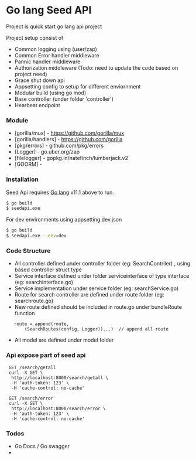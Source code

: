 # Go lang Seed API 

Project is quick start go lang api project

Project setup consist of
  - Common logging using (user/zap)
  - Common Error handler middleware
  - Pannic handler middleware
  - Authorization middleware  (Todo: need to update the code based on project need)
  - Grace shut down api
  - Appsetting config to setup for different enviornment
  - Modular build (using go mod)
  - Base controller (under folder 'controller')
  - Hearbeat endpoint  
 
### Module 

* [gorilla/mux] - https://github.com/gorilla/mux
* [gorilla/handlers] - https://github.com/gorilla
* [pkg/errors] - github.com/pkg/errors
* [Logger] - go.uber.org/zap
* [filelogger] - gopkg.in/natefinch/lumberjack.v2
* [GOORM] - 

### Installation

Seed Api requires [Go lang](https://golang.org/dl/) v11.1 above to run.

```sh
$ go build
$ seedapi.exe
```

For dev environments using appsetting.dev.json

```sh
$ go build
$ seedapi.exe --env=dev
```

### Code Structure
 - All controller defined under controller folder (eg: SearchContrller) , using based controller struct type
 - Service interface defined under folder serviceinterface of type interface (eg: searchinterface.go)
 - Service implementation under service folder (eg: searchService.go)
 - Route for search controller are defined under route folder (eg: searchroute.go)
 - New route defined should be included in route.go under bundleRoute function
 ```
 	route = append(route, 
		(SearchRoutes(config, Logger))...)  // append all route
 ```
 - All model are defined under model folder
 

### Api expose part of seed api

```
 GET /search/getall 
 curl -X GET \
  http://localhost:8000/search/getall \
  -H 'auth-token: 123' \
  -H 'cache-control: no-cache' 
```
```
 GET /search/error 
 curl -X GET \
  http://localhost:8000/search/error \
  -H 'auth-token: 123' \
  -H 'cache-control: no-cache' 
```


### Todos
 - Go Docs / Go swagger
- 
